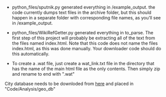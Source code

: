 - python_files/sputnik.py generated everything in /example_output. the code currently dumps text files in the archive folder, but this should happen in a separate folder with corresponding file names, as you’ll see in /example_output.
- python_files/WikiRefGetter.py generated everything in to_parse. The first step of this project will probably be extracting all of the text from the files named index.html. Note that this code does not name the files index.html, as this was done manually. Your downloader code should do this automatically.

- To create a .wat file, just create a wat_link.txt file in the directory that has the name of the main html file as the only contents. Then simply zip and rename to end with ".wat"

City database needs to be downloded from [here](https://dev.maxmind.com/geoip/geoip2/geolite2/) and placed in "Code/Analysis/geo_db" 
